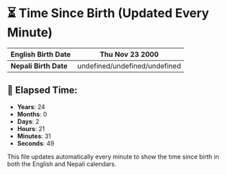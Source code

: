 # ⏳ Time Since Birth (Updated Every Minute)

| **English Birth Date** | Thu Nov 23 2000 |
|------------------------|-------------------------------------|
| **Nepali Birth Date**  | undefined/undefined/undefined                  |

## 📅 Elapsed Time:

- **Years**: 24
- **Months**: 0
- **Days**: 2
- **Hours**: 21
- **Minutes**: 31
- **Seconds**: 49

This file updates automatically every minute to show the time since birth in both the English and Nepali calendars.